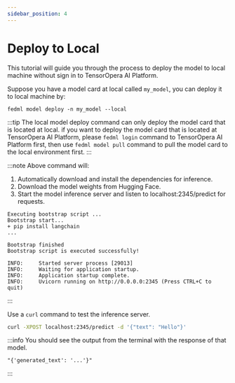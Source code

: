 ```yaml
---
sidebar_position: 4
---
```

# Deploy to Local
This tutorial will guide you through the process to deploy the model to local machine without sign in to TensorOpera AI Platform. 

Suppose you have a model card at local
called `my_model`, you can deploy it to local machine by:
```
fedml model deploy -n my_model --local
```

:::tip
The local model deploy command can only deploy the model card that is located at local.
if you want to deploy the model card that is located at TensorOpera AI Platform, please `fedml login` command
to TensorOpera AI Platform first, then use `fedml model pull` command to pull the model card to the local environment first.
:::

:::note
Above command will:  
1. Automatically download and install the dependencies for inference.  
2. Download the model weights from Hugging Face.
3. Start the model inference server and listen to localhost:2345/predict for requests.

```
Executing bootstrap script ...
Bootstrap start...
+ pip install langchain
...

Bootstrap finished
Bootstrap script is executed successfully!

INFO:     Started server process [29013]
INFO:     Waiting for application startup.
INFO:     Application startup complete.
INFO:     Uvicorn running on http://0.0.0.0:2345 (Press CTRL+C to quit)
```
:::

Use a `curl` command to test the inference server.
```bash
curl -XPOST localhost:2345/predict -d '{"text": "Hello"}'
```


:::info
You should see the output from the terminal with the response of that model.
```
"{'generated_text': '...'}"
```
:::
